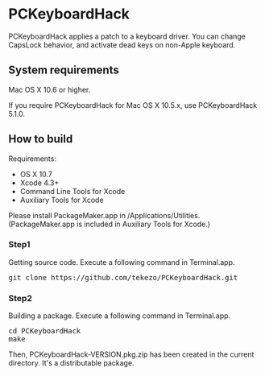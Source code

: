 PCKeyboardHack
==============

PCKeyboardHack applies a patch to a keyboard driver.
You can change CapsLock behavior, and activate dead keys on non-Apple keyboard.


System requirements
-------------------

Mac OS X 10.6 or higher.

If you require PCKeyboardHack for Mac OS X 10.5.x, use PCKeyboardHack 5.1.0.


How to build
------------

Requirements:

* OS X 10.7
* Xcode 4.3+
* Command Line Tools for Xcode
* Auxiliary Tools for Xcode

Please install PackageMaker.app in /Applications/Utilities.
(PackageMaker.app is included in Auxiliary Tools for Xcode.)

### Step1

Getting source code.
Execute a following command in Terminal.app.

<pre>
git clone https://github.com/tekezo/PCKeyboardHack.git
</pre>

### Step2

Building a package.
Execute a following command in Terminal.app.

<pre>
cd PCKeyboardHack
make
</pre>

Then, PCKeyboardHack-VERSION.pkg.zip has been created in the current directory.
It's a distributable package.

